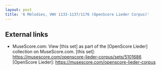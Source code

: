 ```yaml
---
layout: post
title: '6 Mélodies, VWV 1133-1137/1176 (OpenScore Lieder Corpus)'
---
```


## External links

- MuseScore.com: View [this set] as part of the [OpenScore Lieder] collection on MuseScore.com.
[this set]: https://musescore.com/openscore-lieder-corpus/sets/5101686
[OpenScore Lieder]: https://musescore.com/openscore-lieder-corpus
